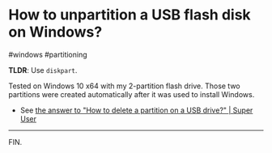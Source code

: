 # How to unpartition a USB flash disk on Windows?
#windows #partitioning

**TLDR**: Use `diskpart`.

Tested on Windows 10 x64 with my 2-partition flash drive.
Those two partitions were created automatically after it was used to install Windows.

- See [the answer to "How to delete a partition on a USB drive?" | Super User](https://superuser.com/a/536833)

---

FIN.
